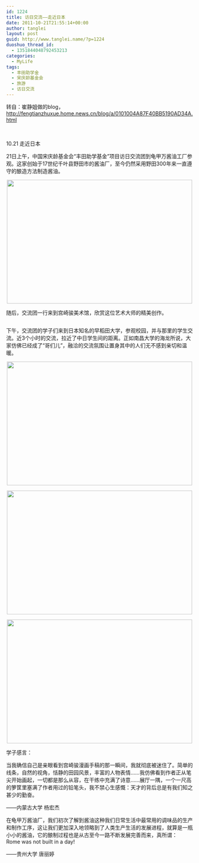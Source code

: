 ```yaml
---
id: 1224
title: 访日交流——走近日本
date: 2011-10-21T21:55:14+00:00
author: tanglei
layout: post
guid: http://www.tanglei.name/?p=1224
duoshuo_thread_id:
  - 1351844048792453213
categories:
  - MyLife
tags:
  - 丰田助学金
  - 宋庆龄基金会
  - 旅游
  - 访日交流
---
```

转自：崔静姐做的blog，http://fengtianzhuxue.home.news.cn/blog/a/0101004A87F40BB5190AD34A.html

&nbsp;

10.21 走近日本
  
21日上午，中国宋庆龄基金会“丰田助学基金”项目访日交流团到龟甲万酱油工厂参观。这家创始于17世纪千叶县野田市的酱油厂，至今仍然采用野田300年来一直遵守的酿造方法制造酱油。

<p style="text-indent: 0px;" align="center">
  <a href="http://misc.home.news.cn/public/images/original/00/40/AA/1A/1A.jpg" target="_blank"><img style="width: 500px; height: 333px;" src="http://misc.home.news.cn/public/images/original/00/40/AA/1A/1A.jpg" alt="" width="500" height="333" border="0" /></a>
</p>

随后，交流团一行来到宫崎骏美术馆，欣赏这位艺术大师的精美创作。

<p style="text-indent: 0px;" align="center">
  <a href="http://misc.home.news.cn/public/images/original/00/40/AA/1B/1B.jpg" target="_blank"><img src="http://misc.home.news.cn/public/images/original/00/40/AA/1B/1B.jpg" alt="" border="0" /></a>
</p>

下午，交流团的学子们来到日本知名的早稻田大学，参观校园，并与那里的学生交流。近3个小时的交流，拉近了中日学生间的距离。正如南昌大学的海龙所说，大家仿佛已经成了“哥们儿”，融洽的交流氛围让置身其中的人们无不感到亲切和温暖。

<p style="text-indent: 0px;" align="center">
  <a href="http://misc.home.news.cn/public/images/original/00/40/AA/1C/1C.jpg" target="_blank"><img style="width: 500px; height: 333px;" src="http://misc.home.news.cn/public/images/original/00/40/AA/1C/1C.jpg" alt="" width="500" height="333" border="0" /></a>
</p>

<p style="text-indent: 0px;" align="center">
  <a href="http://misc.home.news.cn/public/images/original/00/40/AA/1D/1D.jpg" target="_blank"><img style="width: 500px; height: 333px;" src="http://misc.home.news.cn/public/images/original/00/40/AA/1D/1D.jpg" alt="" width="500" height="333" border="0" /></a>
</p>

<p style="text-indent: 0px;" align="center">
  <a href="http://misc.home.news.cn/public/images/original/00/40/AA/1E/1E.jpg" target="_blank"><img style="width: 500px; height: 333px;" src="http://misc.home.news.cn/public/images/original/00/40/AA/1E/1E.jpg" alt="" width="500" height="333" border="0" /></a>
</p>

学子感言：

当我确信自己是亲眼看到宫崎骏漫画手稿的那一瞬间，我就彻底被迷住了。简单的线条，自然的视角，恬静的田园风景，丰富的人物表情……我仿佛看到作者正从笔尖开始画起，一切都是那么从容，在干练中充满了诗意……展厅一隅，一个一尺高的箩筐里塞满了作者用过的铅笔头，我不禁心生感慨：天才的背后总是有我们知之甚少的勤奋。

——内蒙古大学 杨宏杰

在龟甲万酱油厂，我们初次了解到酱油这种我们日常生活中最常用的调味品的生产和制作工序，这让我们更加深入地领略到了人类生产生活的发展进程，就算是一瓶小小的酱油，它的酿制过程也是从古至今一路不断发展完善而来，真所谓：Rome was not built in a day!

——贵州大学 唐丽婷
